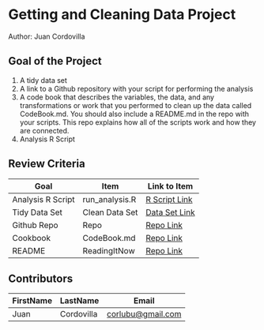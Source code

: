 # Getting and Cleaning Data Project
Author: Juan Cordovilla <br />

## Goal of the Project
1. A tidy data set 
2. A link to a Github repository with your script for performing the analysis 
3. A code book that describes the variables, the data, and any transformations or work that you performed to clean up the data called CodeBook.md. You should also include a README.md in the repo with your scripts. This repo explains how all of the scripts work and how they are connected.
4. Analysis R Script

## Review Criteria

Goal | Item | Link to Item
--- | --- | ---
Analysis R Script |  run_analysis.R |  [R Script Link](https://github.com/Corlubu/datascience/run_analysis.R "run_analysis.R")
Tidy Data Set |  Clean Data Set |  [Data Set Link](https://github.com/Corlubu/datascience/data_tiny.txt "data_tiny.txt")
Github Repo | Repo |  [Repo Link](https://github.com/Corlubu/datascience "Click to go to Repo")
Cookbook | CodeBook.md |  [Repo Link](https://github.com/Corlubu/datascience/CodeBook.md "CodeBook.md")
README | ReadingItNow |  [Repo Link](https://github.com/Corlubu/datascience/README.md "README.md")

## Contributors

FirstName | LastName | Email
--- | --- | ---
Juan |  Cordovilla |  <corlubu@gmail.com>
